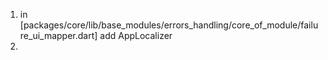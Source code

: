 1. in [packages/core/lib/base_modules/errors_handling/core_of_module/failure_ui_mapper.dart] add AppLocalizer
2.
